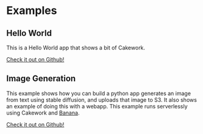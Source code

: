# Examples

## Hello World
This is a Hello World app that shows a bit of Cakework.

[Check it out on Github!](https://github.com/usecakework/examples/tree/main/hello_world)

## Image Generation
This example shows how you can build a python app generates an image from text using stable diffusion, and uploads that image to S3. It also shows an example of doing this with a webapp. This example runs serverlessly using Cakework and [Banana](https://banana.dev).

[Check it out on Github!](https://github.com/usecakework/examples/tree/main/image_generation)